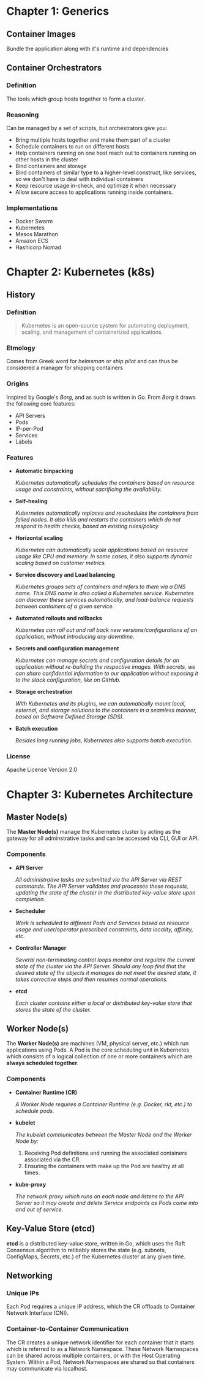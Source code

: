 # Chapter 1: Generics
## Container Images
Bundle the application along with it's runtime and dependencies

## Container Orchestrators
### Definition
The tools which group hosts together to form a cluster.

### Reasoning
Can be managed by a set of scripts, but orchestrators give you:

- Bring multiple hosts together and make them part of a cluster
- Schedule containers to run on different hosts
- Help containers running on one host reach out to containers running on other hosts in the cluster
- Bind containers and storage
- Bind containers of similar type to a higher-level construct, like services, so we don't have to deal with individual containers
- Keep resource usage in-check, and optimize it when necessary
- Allow secure access to applications running inside containers.

### Implementations
- Docker Swarm
- Kubernetes
- Mesos Marathon
- Amazon ECS
- Hashicorp Nomad

# Chapter 2: Kubernetes (k8s)
## History
### Definition
> Kubernetes is an open-source system for automating deployment, scaling, and management of containerized applications.

### Etmology
Comes from Greek word for *helmsman* or *ship pilot* and can thus be considered a manager for shipping containers

### Origins
Inspired by Google's *Borg*, and as such is written in *Go*. From *Borg* it draws the following core features:

- API Servers
- Pods
- IP-per-Pod
- Services
- Labels

### Features
- **Automatic binpacking**

  *Kubernetes automatically schedules the containers based on resource usage and constraints, without sacrificing the availability.*

- **Self-healing**

  *Kubernetes automatically replaces and reschedules the containers from failed nodes. It also kills and restarts the containers which do not respond to health checks, based on existing rules/policy.*

- **Horizontal scaling**

  *Kubernetes can automatically scale applications based on resource usage like CPU and memory. In some cases, it also supports dynamic scaling based on customer metrics.*

- **Service discovery and Load balancing**

  *Kubernetes groups sets of containers and refers to them via a DNS name. This DNS name is also called a Kubernetes service. Kubernetes can discover these services automatically, and load-balance requests between containers of a given service.*
  
- **Automated rollouts and rollbacks**

  *Kubernetes can roll out and roll back new versions/configurations of an application, without introducing any downtime.*

- **Secrets and configuration management**

  *Kubernetes can manage secrets and configuration details for an application without re-building the respective images. With secrets, we can share confidential information to our application without exposing it to the stack configuration, like on GitHub.*

- **Storage orchestration**

  *With Kubernetes and its plugins, we can automatically mount local, external, and storage solutions to the containers in a seamless manner, based on Software Defined Storage (SDS).*

- **Batch execution**

  *Besides long running jobs, Kubernetes also supports batch execution.*
  
### License
Apache License Version 2.0

# Chapter 3: Kubernetes Architecture
## Master Node(s)
The **Master Node(s)** manage the Kubernetes cluster by acting as the gateway for all adminstrative tasks and can be accessed via CLI, GUI or API.

### Components
* **API Server**
  
  *All administrative tasks are submitted via the API Server via REST commands. The API Server validates and processes these requests, updating the state of the cluster in the distributed key-value store upon completion.*
  
* **Secheduler**

  *Work is scheduled to different Pods and Services based on resource usage and  user/operator prescribed constraints, data locality, affinity, etc.*
  
* **Controller Manager**

  *Several non-terminating control loops monitor and regulate the current state of the cluster via the API Server. Should any loop find that the desired state of the objects it manages do not meet the desired state, it takes corrective steps and then resumes normal operations.*
  
* **etcd**

  *Each cluster contains either a local or distributed key-value store that stores the state of the cluster.*
 
## Worker Node(s)
The **Worker Node(s)** are machines (VM, physical server, etc.) which run applications using Pods. A Pod is the core scheduling unit in Kubernetes which consists of a logical collection of one or more containers which are **always scheduled together**.

### Components
* **Container Runtime (CR)**

  *A Worker Node requires a Container Runtime (e.g. Docker, rkt, etc.) to schedule pods.*
  
* **kubelet**

  *The kubelet communicates between the Master Node and the Worker Node by:*

  1. Receiving Pod definitions and running the associated containers associated via the CR.
  2. Ensuring the containers with make up the Pod are healthy at all times.

* **kube-proxy**

  *The network proxy which runs on each node and listens to the API Server so it may create and delete Service endpoints as Pods come into and out of service.*

## Key-Value Store (etcd)
**etcd** is a distributed key-value store, written in Go, which uses the Raft Consensus algorithm to relibably stores the state (e.g. subnets, ConfigMaps, Secrets, etc.) of the Kubernetes cluster at any given time.

## Networking
### Unique IPs
Each Pod requires a unique IP address, which the CR offloads to Container Network Interface (CNI).

### Container-to-Container Communication
The CR creates a unique network identifier for each container that it starts which is referred to as a Network Namespace. These Network Namespaces can be shared across multiple containers, or with the Host Operating System. Within a Pod, Network Namespaces are shared so that containers may communicate via localhost.
